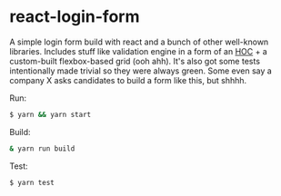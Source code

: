 # react-login-form

A simple login form build with react and a bunch of other well-known libraries. Includes stuff like validation engine in a form of an [HOC](https://facebook.github.io/react/docs/higher-order-components.html) + a custom-built flexbox-based grid (ooh ahh). It's also got some tests intentionally made trivial so they were always green. Some even say a company X asks candidates to build a form like this, but shhhh.

Run:

```sh
$ yarn && yarn start
```

Build:

```sh
& yarn run build
```

Test:

```sh
$ yarn test
```
